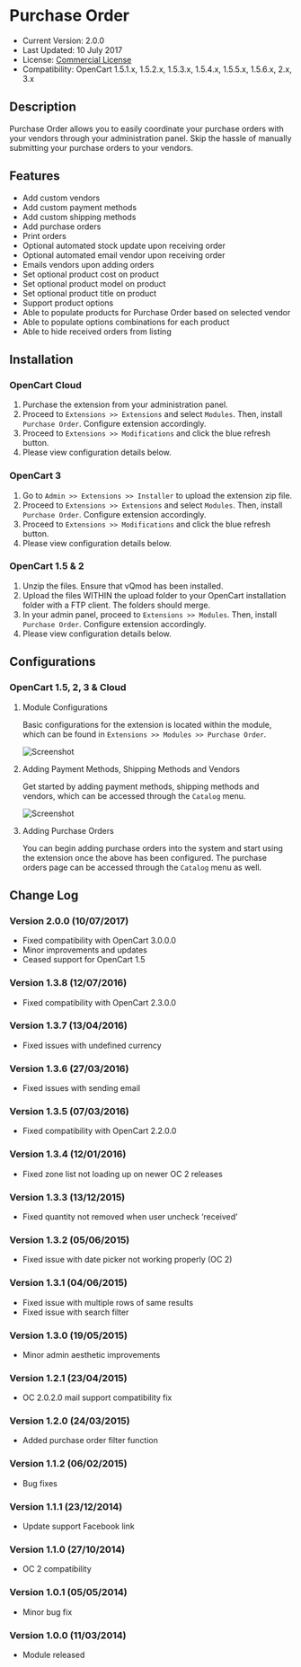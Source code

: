 # Purchase Order

* Current Version: 2.0.0
* Last Updated: 10 July 2017
* License: [Commercial License][1]
* Compatibility: OpenCart 1.5.1.x, 1.5.2.x, 1.5.3.x, 1.5.4.x, 1.5.5.x, 1.5.6.x, 2.x, 3.x

[1]: https://www.marketinsg.com/usage-license

## Description

Purchase Order allows you to easily coordinate your purchase orders with your vendors through your administration panel. Skip the hassle of manually submitting your purchase orders to your vendors.

## Features

* Add custom vendors
* Add custom payment methods
* Add custom shipping methods
* Add purchase orders
* Print orders
* Optional automated stock update upon receiving order
* Optional automated email vendor upon receiving order
* Emails vendors upon adding orders
* Set optional product cost on product
* Set optional product model on product
* Set optional product title on product
* Support product options
* Able to populate products for Purchase Order based on selected vendor
* Able to populate options combinations for each product
* Able to hide received orders from listing

## Installation

### OpenCart Cloud

1. Purchase the extension from your administration panel.
2. Proceed to `Extensions >> Extensions` and select `Modules`. Then, install `Purchase Order`. Configure extension accordingly.
3. Proceed to `Extensions >> Modifications` and click the blue refresh button.
4. Please view configuration details below.

### OpenCart 3

1. Go to `Admin >> Extensions >> Installer` to upload the extension zip file.
2. Proceed to `Extensions >> Extensions` and select `Modules`. Then, install `Purchase Order`. Configure extension accordingly.
3. Proceed to `Extensions >> Modifications` and click the blue refresh button.
4. Please view configuration details below.

### OpenCart 1.5 & 2

1. Unzip the files. Ensure that vQmod has been installed.
2. Upload the files WITHIN the upload folder to your OpenCart installation folder with a FTP client. The folders should merge.
3. In your admin panel, proceed to `Extensions >> Modules`. Then, install `Purchase Order`. Configure extension accordingly.
4. Please view configuration details below.

## Configurations

### OpenCart 1.5, 2, 3 & Cloud

1. Module Configurations

	Basic configurations for the extension is located within the module, which can be found in `Extensions >> Modules >> Purchase Order`.

	![Screenshot](images/purchase_order/image-1.png)

2. Adding Payment Methods, Shipping Methods and Vendors

	Get started by adding payment methods, shipping methods and vendors, which can be accessed through the `Catalog` menu.

	![Screenshot](images/purchase_order/image-2.png)

3. Adding Purchase Orders

	You can begin adding purchase orders into the system and start using the extension once the above has been configured. The purchase orders page can be accessed through the `Catalog` menu as well.

## Change Log

### Version 2.0.0 (10/07/2017)
* Fixed compatibility with OpenCart 3.0.0.0
* Minor improvements and updates
* Ceased support for OpenCart 1.5
### Version 1.3.8 (12/07/2016)
* Fixed compatibility with OpenCart 2.3.0.0
### Version 1.3.7 (13/04/2016)
* Fixed issues with undefined currency
### Version 1.3.6 (27/03/2016)
* Fixed issues with sending email
### Version 1.3.5 (07/03/2016)
* Fixed compatibility with OpenCart 2.2.0.0
### Version 1.3.4 (12/01/2016)
* Fixed zone list not loading up on newer OC 2 releases
### Version 1.3.3 (13/12/2015)
* Fixed quantity not removed when user uncheck ‘received’
### Version 1.3.2 (05/06/2015)
* Fixed issue with date picker not working properly (OC 2)
### Version 1.3.1 (04/06/2015)
* Fixed issue with multiple rows of same results
* Fixed issue with search filter
### Version 1.3.0 (19/05/2015)
* Minor admin aesthetic improvements
### Version 1.2.1 (23/04/2015)
* OC 2.0.2.0 mail support compatibility fix
### Version 1.2.0 (24/03/2015)
* Added purchase order filter function
### Version 1.1.2 (06/02/2015)
* Bug fixes
### Version 1.1.1 (23/12/2014)
* Update support Facebook link
### Version 1.1.0 (27/10/2014)
* OC 2 compatibility
### Version 1.0.1 (05/05/2014)
* Minor bug fix
### Version 1.0.0 (11/03/2014)
* Module released